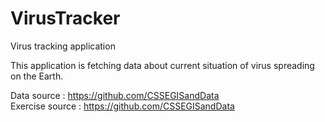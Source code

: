 # VirusTracker
Virus tracking application

This application is fetching data about current situation of
virus spreading on the Earth.

Data source : https://github.com/CSSEGISandData <br />
Exercise source : https://github.com/CSSEGISandData
